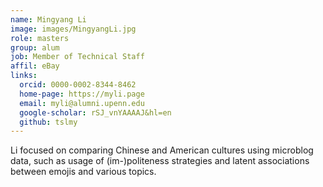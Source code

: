 ```yaml
---
name: Mingyang Li
image: images/MingyangLi.jpg
role: masters
group: alum
job: Member of Technical Staff
affil: eBay
links:
  orcid: 0000-0002-8344-8462
  home-page: https://myli.page
  email: myli@alumni.upenn.edu
  google-scholar: rSJ_vnYAAAAJ&hl=en
  github: tslmy
---
```


Li focused on comparing Chinese and American cultures using microblog data, such as usage of (im-)politeness strategies and latent associations between emojis and various topics.